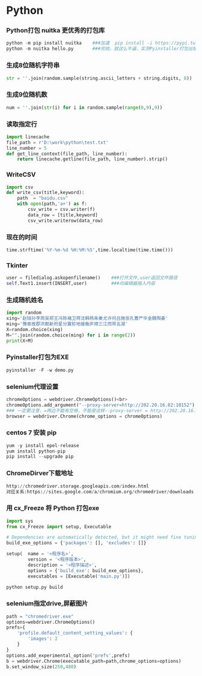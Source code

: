 # Python

### Python打包 nuitka 更优秀的打包库
```Python
python -m pip install nuitka    ###加速  pip install -i https://pypi.tuna.tsinghua.edu.cn/simple nuitka
python -m nuitka hello.py       ###完结，就这么牛逼，实测Pyinstaller打包出错，这个一下就OK，简直无敌
```
### 生成8位随机字符串
```Python
str = ''.join(random.sample(string.ascii_letters + string.digits, 8))
```
### 生成9位随机数
```Python
num = ''.join(str(i) for i in random.sample(range(0,9),9))
```
### 读取指定行
```Python
import linecache
file_path = r'D:\work\python\test.txt'
line_number = 5
def get_line_context(file_path, line_number):
	return linecache.getline(file_path, line_number).strip()
```
### WriteCSV
```Python
import csv
def write_csv(title,keyword):
    path  = "baidu.csv"
    with open(path,'a+') as f:
        csv_write = csv.writer(f)
        data_row = [title,keyword]
        csv_write.writerow(data_row)
```
### 现在的时间
```Python
time.strftime('%Y-%m-%d %H:%M:%S',time.localtime(time.time()))
```
### Tkinter
```Python
user = filedialog.askopenfilename()    ###打开文件,user返回文件路径
self.Text1.insert(INSERT,user)         ###向编辑器插入内容
```
### 生成随机姓名
```Python
import random
xing='赵钱孙李周吴郑王冯陈褚卫蒋沈韩杨朱秦尤许何吕施张孔曹严华金魏陶姜'
ming='豫章故郡洪都新府星分翼轸地接衡庐襟三江而带五湖'
X=random.choice(xing)
M="".join(random.choice(ming) for i in range(2))
print(X+M)
```
### Pyinstaller打包为EXE
```Python
pyinstaller -F -w demo.py
```
### selenium代理设置
```Python
chromeOptions = webdriver.ChromeOptions()<br>
chromeOptions.add_argument("--proxy-server=http://202.20.16.82:10152")
### 一定要注意，=两边不能有空格，不能是这样--proxy-server = http://202.20.16.82:10152
browser = webdriver.Chrome(chrome_options = chromeOptions)
```
### centos 7 安装 pip
```Python
yum -y install epel-release
yum install python-pip
pip install --upgrade pip
```
### ChromeDirver下载地址
```Python
http://chromedriver.storage.googleapis.com/index.html
对应关系:https://sites.google.com/a/chromium.org/chromedriver/downloads
```
### 用 cx_Freeze 将 Python 打包exe
```Python
import sys
from cx_Freeze import setup, Executable

# Dependencies are automatically detected, but it might need fine tuning.
build_exe_options = {'packages': [], 'excludes': []}

setup(  name = '<程序名>',
        version = '<程序版本>',
        description = '<程序描述>',
        options = {'build_exe': build_exe_options},
        executables = [Executable('main.py')])
```
```Python
python setup.py build
```
### selenium指定drive,屏蔽图片
```Python
path = "chromedriver.exe"
options=webdriver.ChromeOptions()
prefs={
	'profile.default_content_setting_values': {
		'images': 2
	}
}
options.add_experimental_option('prefs',prefs)
b = webdriver.Chrome(executable_path=path,chrome_options=options)
b.set_window_size(250,480)
```
